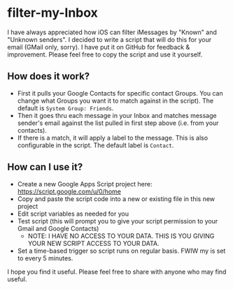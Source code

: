 # filter-my-Inbox

I have always appreciated how iOS can filter iMessages by "Known" and "Unknown senders". I decided to write a script that will do this for your email (GMail only, sorry). I have put it on GitHub for feedback & improvement. Please feel free to copy the script and use it yourself. 

## How does it work?
* First it pulls your Google Contacts for specific contact Groups. You can change what Groups you want it to match against in the script). The default is `System Group: Friends`.
* Then it goes thru each message in your Inbox and matches message sender's email against the list pulled in first step above (i.e. from your contacts).
* If there is a match, it will apply a label to the message. This is also configurable in the script. The default label is `Contact`.

## How can I use it?
* Create a new Google Apps Script project here: https://script.google.com/u/0/home
* Copy and paste the script code into a new or existing file in this new project
* Edit script variables as needed for you
* Test script (this will prompt you to give your script permission to your Gmail and Google Contacts)
	* NOTE: I HAVE NO ACCESS TO YOUR DATA. THIS IS YOU GIVING YOUR NEW SCRIPT ACCESS TO YOUR DATA.
* Set a time-based trigger so script runs on regular basis. FWIW my is set to every 5 minutes.

I hope you find it useful. Please feel free to share with anyone who may find useful.
